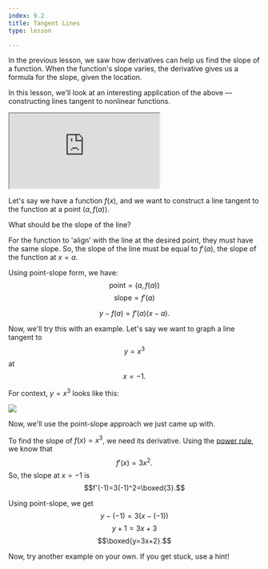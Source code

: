 ```yaml
---
index: 9.2
title: Tangent Lines
type: lesson

---
```


In the previous lesson, we saw how derivatives can help us find the slope of a function. When the function's slope varies, the derivative gives us a formula for the slope, given the location.

In this lesson, we'll look at an interesting application of the above — constructing lines tangent to nonlinear functions.

<iframe src="https://www.desmos.com/calculator/vcpwd6c0uz?embed"  class="graph"></iframe>

Let's say we have a function $f(x)$, and we want to construct a line tangent to the function at a point $\left(a,f(a)\right).$

What should be the slope of the line? 

For the function to 'align' with the line at the desired point, they must have the same slope. So, the slope of the line must be equal to $f'(a)$, the slope of the function at $x=a$.

Using point-slope form, we have:
$$\text{point} = (a, f(a))$$ $$\text{slope} = f'(a)$$

$$y - f(a) = f'(a) (x-a).$$

Now, we'll try this with an example.
Let's say we want to graph a line tangent to $$y=x^3$$ at $$x=-1.$$

For context, $y=x^3$ looks like this:

<img class="graph" src="/img/graphs/x-cubed.png"/>

Now, we'll use the point-slope approach we just came up with.

To find the slope of $f(x)=x^3$, we need its derivative. Using the [power rule](/learn/calculus/differential/power-rule), we know that $$f'(x)=3x^2.$$
So, the slope at $x=-1$ is $$f'(-1)=3(-1)^2=\boxed{3}.$$

Using point-slope, we get  
$$ y - (-1) = 3(x- (-1))$$ $$y+1=3x+3$$ $$\boxed{y=3x+2}.$$

Now, try another example on your own. If you get stuck, use a hint!

<!--stackedit_data:
eyJoaXN0b3J5IjpbMTg3MDQ4MjU0NCwtOTM4MjMzNTMxLC01NT
A1MDczMDcsLTE4MTkyNDY0NjEsNTIxMjU3NzExLDE5NjcxMDEx
OTIsLTEwMDUxNDMxNTksLTk0MzE5ODU0OSwtMTk1NzI1NDQ3OS
wxNzg0NTk4MDc5XX0=
-->